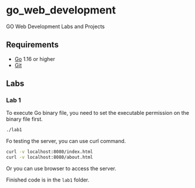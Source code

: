 # go_web_development

GO Web Development Labs and Projects

## Requirements

- [Go](https://golang.org/dl/) 1.16 or higher
- [Git](https://git-scm.com/downloads)

## Labs

### Lab 1

To execute Go binary file, you need to set the executable permission on the binary file first.

```bash
./lab1
```

Fo testing the server, you can use curl command.

```bash
curl -v localhost:8080/index.html
curl -v localhost:8080/about.html
```

Or you can use browser to access the server.

Finished code is in the `lab1` folder.
